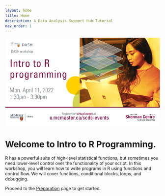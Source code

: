 ```yaml
---
layout: home
title: Home
description: A Data Analysis Support Hub Tutorial
nav_order: 1
---
```


<img src="assets/img/IntrotoRProgramming.png" alt="Workshop Title Slide" width="720">

# Welcome to Intro to R Programming. 

R has a powerful suite of high-level statistical functions, but sometimes you need lower-level control over the functionality of your script. In this workshop, you will learn how to write programs in R using functions and control flow. We will cover functions, conditional blocks, loops, and debugging.

Proceed to the [Preparation](preparation) page to get started.
